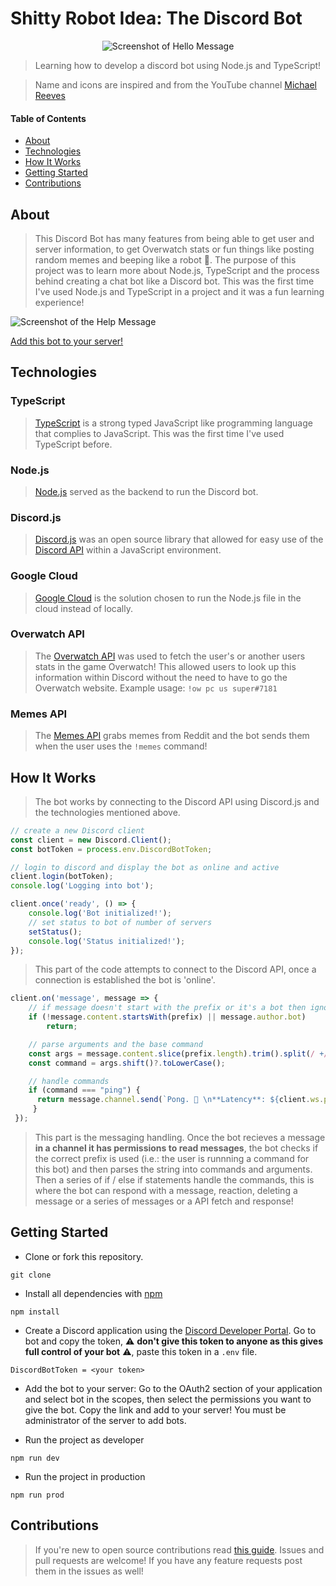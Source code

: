 # Shitty Robot Idea: The Discord Bot

<p align="center">
  <img src="../assets/hello.png" alt="Screenshot of Hello Message"/>
</p>

> Learning how to develop a discord bot using Node.js and TypeScript!

> Name and icons are inspired and from the YouTube channel [Michael Reeves](https://www.youtube.com/c/MichaelReeves)

#### Table of Contents
 * [About](#About)
 * [Technologies](#Technologies)
 * [How It Works](#How-It-Works)
 * [Getting Started](#Getting-Started)
 * [Contributions](#Contributions)
 
 ## About
> This Discord Bot has many features from being able to get user and server information, to get Overwatch stats or fun things like posting random memes and beeping like a robot 🤖. The purpose of this project was to learn more about Node.js, TypeScript and the process behind creating a chat bot like a Discord bot. This was the first time I've used Node.js and TypeScript in a project and it was a fun learning experience! 

![Screenshot of the Help Message](../assets/help.png)

[Add this bot to your server!](https://discord.com/api/oauth2/authorize?client_id=738876776112980098&permissions=124992&scope=bot)  

## Technologies
### TypeScript
> [TypeScript](https://www.typescriptlang.org/) is a strong typed JavaScript like programming language that complies to JavaScript. This was the first time I've used TypeScript before.  

### Node.js
> [Node.js](https://nodejs.org/en/) served as the backend to run the Discord bot. 

### Discord.js
> [Discord.js](https://github.com/discordjs/discord.js) was an open source library that allowed for easy use of the [Discord API](https://discord.com/developers/docs/intro) within a JavaScript environment. 

### Google Cloud
> [Google Cloud](https://cloud.google.com/nodejs) is the solution chosen to run the Node.js file in the cloud instead of locally. 

### Overwatch API 
> The [Overwatch API](https://github.com/alfg/overwatch-api) was used to fetch the user's or another users stats in the game Overwatch! This allowed users to look up this information within Discord without the need to have to go the Overwatch website. Example usage: `!ow pc us super#7181`

### Memes API
> The [Memes API](https://github.com/R3l3ntl3ss/Meme_Api) grabs memes from Reddit and the bot sends them when the user uses the `!memes` command!

## How It Works
> The bot works by connecting to the Discord API using Discord.js and the technologies mentioned above. 
```ts
// create a new Discord client
const client = new Discord.Client();
const botToken = process.env.DiscordBotToken;

// login to discord and display the bot as online and active
client.login(botToken);
console.log('Logging into bot');

client.once('ready', () => {
    console.log('Bot initialized!');
    // set status to bot of number of servers
    setStatus();
    console.log('Status initialized!');
});
```
> This part of the code attempts to connect to the Discord API, once a connection is established the bot is 'online'. 

```ts
client.on('message', message => {
    // if message doesn't start with the prefix or it's a bot then ignore message 
    if (!message.content.startsWith(prefix) || message.author.bot) 
        return;

    // parse arguments and the base command
    const args = message.content.slice(prefix.length).trim().split(/ +/);
    const command = args.shift()?.toLowerCase();

    // handle commands
    if (command === "ping") {
      return message.channel.send(`Pong. 🏓 \n**Latency**: ${client.ws.ping}ms`);
     }
 });
```
> This part is the messaging handling. Once the bot recieves a message **in a channel it has permissions to read messages**, the bot checks if the correct prefix is used (i.e.: the user is runnning a command for this bot) and then parses the string into commands and arguments. Then a series of if / else if statements handle the commands, this is where the bot can respond with a message, reaction, deleting a message or a series of messages or a API fetch and response!


## Getting Started
* Clone or fork this repository.
```
git clone
```

* Install all dependencies with [npm](https://nodejs.org/)
```
npm install
```

* Create a Discord application using the [Discord Developer Portal](https://discord.com/developers/applications). Go to bot and copy the token, ⚠️ **don't give this token to anyone as this gives full control of your bot** ⚠️, paste this token in a `.env` file.
```
DiscordBotToken = <your token>
```

* Add the bot to your server: Go to the OAuth2 section of your application and select bot in the scopes, then select the permissions you want to give the bot. Copy the link and add to your server! You must be administrator of the server to add bots.

* Run the project as developer
```
npm run dev
```

* Run the project in production
```
npm run prod
```

## Contributions
> If you're new to open source contributions read [this guide](https://opensource.guide/how-to-contribute/). Issues and pull requests are welcome! If you have any feature requests post them in the issues as well! 

